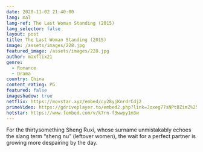 ```yaml
---
date: 2020-11-02 21:40:00
lang: mal
lang-ref: The Last Woman Standing (2015)
lang_selector: false
layout: post
title: The Last Woman Standing (2015)
image: /assets/images/228.jpg
featured_image: /assets/images/228.jpg
author: maxflix21
genre:
  - Romance
  - Drama
country: China
content_rating: PG
featured: false
imageshadow: true
netflix: https://movstar.xyz/embed/cy28yjKnrdrCdj2
primeVideo: https://gdriveplayer.to/embed2.php?link=Joxeg77sNPtBZimZ%252FYH3egmTm9qzYDs8hQ0pMSl6R6KxxVDgQs%252FGib%252Fpk7aMM8VkvmxQltDXXM9BHSzGg57gRyo4EAm7b%252Bu3ZhBNTzbHAyAfnJfFdShLP21440UMnk6h8zZSkwGgjbZ4uwNa2QQUSfDSQ4J6fNSdbr39toOno9y8RcsSQgnVGIUYK98bY8rXg%253D
hotstar: https://www.fembed.com/v/k7rn-f3wwpy1m3w
---
```

For the thirtysomething Sheng Ruxi, whose surname unmistakably echoes the slang term “sheng nu” (leftover women), the wait for a perfect partner is growing more despairing by the day.